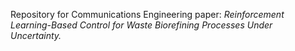 Repository for Communications Engineering paper: _Reinforcement Learning-Based Control for Waste Biorefining Processes Under Uncertainty._
